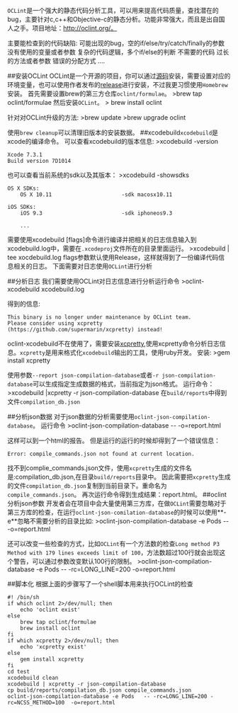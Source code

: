 `OCLint`是一个强大的静态代码分析工具，可以用来提高代码质量，查找潜在的bug，主要针对c,c++和Objective-c的静态分析。功能非常强大，而且是出自国人之手。项目地址：http://oclint.org/。

主要能检查到的代码缺陷: 可能出现的bug，空的if/else/try/catch/finally的参数 没有使用的变量或者参数 复杂的代码逻辑，多个if/else的判断 不需要的代码 过长的方法或者参数 错误的分配方式 ....

##安装OCLint OCLint是一个开源的项目，你可以通过[源码](https://github.com/oclint/oclint)安装，需要设置对应的环境变量，也可以使用作者发布的[release](https://github.com/oclint/oclint/releases)进行安装，不过我更习惯使用`Homebrew`安装。 首先需要设置brew的第三方仓库`oclint/formulae`。 >brew tap oclint/formulae 然后安装`OCLint`。 > brew install oclint

针对对OCLint升级的方法: >brew update >brew upgrade oclint

使用`brew cleanup`可以清理旧版本的安装数据。 ##xcodebuild`xcodebuild`是xcode的编译命令。 可以查看xcodebuild的版本信息: >xcodebuild -version

```
Xcode 7.3.1
Build version 7D1014
```

也可以查看当前系统的sdk以及其版本： >xcodebuild -showsdks

```
OS X SDKs:
	OS X 10.11                    	-sdk macosx10.11

iOS SDKs:
	iOS 9.3                       	-sdk iphoneos9.3

	...
```

需要使用xcodebuild [flags]命令进行编译并把相关的日志信息输入到xcodebuild.log中，需要在`.xcodeproj`文件所在的目录里面运行。 >xcodebuild | tee xocdebuild.log flags参数默认使用Release，这样就得到了一份编译代码信息相关的日志。 下面需要对日志使用`OCLint`进行分析

##分析日志 我们需要使用OCLint对日志信息进行分析运行命令 >oclint-xcodebuild xcodebuild.log

得到的信息:

```
This binary is no longer under maintenance by OCLint team.
Please consider using xcpretty (https://github.com/supermarin/xcpretty) instead!
```

oclint-xcodebuild不在使用了，需要安装[xcpretty](https://github.com/supermarin/xcpretty),使用xcpretty命令分析日志信息。`xcpretty`是用来格式化`xcodebuild`输出的工具，使用ruby开发。 安装: >gem install xcpretty

使用参数`--report json-compilation-database`或者`-r json-compilation-database`可以生成指定生成数据的格式，当前指定为json格式。 运行命令： >xcodebuild |xcpretty -r json-compilation-database 在`build/reports`中得到文件`compilation_db.json`

##分析json数据 对于json数据的分析需要使用`oclint-json-compilation-database`。 运行命令 >oclint-json-compilation-database -- -o=report.html

这样可以到一个html的报告。 但是运行的运行的时候却得到了一个错误信息：

```
Error: compile_commands.json not found at current location.
```

找不到complie_commands.json文件，使用`xcpretty`生成的文件名是:compilation_db.json,在目录`build/reports`目录中。 因此需要把`xcpretty`生成的文件`compilation_db.json`复制到当前目录下。重命名为`compile_commands.json`。 再次运行命令得到生成结果：report.html。 ##oclint分析json参数 开发者会在项目中会大量使用第三方库，在做`OCLint`需要忽略对于第三方库的检查，在运行`oclint-json-comilation-database`的时候可以使用**-e**忽略不需要分析的目录比如: >oclint-json-compilation-database -e Pods -- -o=report.html

还可以改变一些检查的方式，比如`OCLint`有一个方法数的检查`Long method P3 Method with 179 lines exceeds limit of 100`，方法数超过100行就会出现这个警告，可以通过参数改变默认100行的限制。 >oclint-json-compilation-database -e Pods -- -rc=LONG_LINE=200 -o=report.html

##脚本化 根据上面的步骤写了一个shell脚本用来执行OCLint的检查

```
#! /bin/sh
if which oclint 2>/dev/null; then
    echo 'oclint exist'
else
    brew tap oclint/formulae
    brew install oclint
fi
if which xcpretty 2>/dev/null; then
    echo 'xcpretty exist'
else
    gem install xcpretty
fi
cd test
xcodebuild clean
xcodebuild | xcpretty -r json-compilation-database
cp build/reports/compilation_db.json compile_commands.json
oclint-json-compilation-database -e Pods   -- -rc=LONG_LINE=200 -rc=NCSS_METHOD=100  -o=report.html

```
